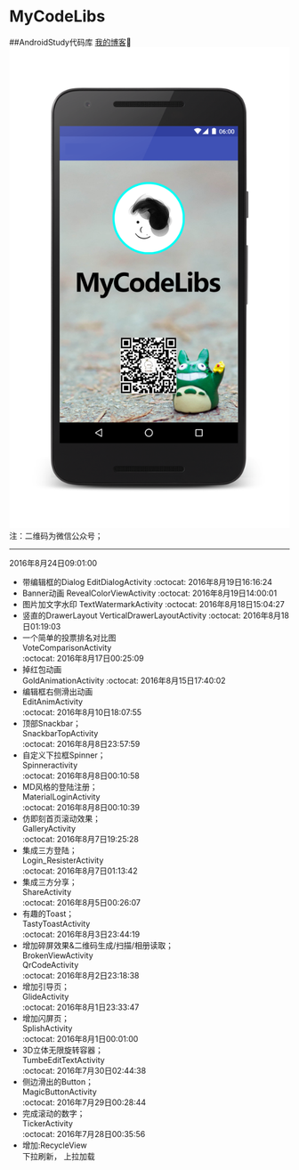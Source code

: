 # MyCodeLibs
##AndroidStudy代码库
[我的博客](http://blog.csdn.net/merbn):running:
![image](https://github.com/Merbn/MyCodeLibs/blob/master/myscreen.png)
注：二维码为微信公众号；
_____________________
2016年8月24日09:01:00
* 带编辑框的Dialog
EditDialogActivity
:octocat:
2016年8月19日16:16:24
* Banner动画
RevealColorViewActivity
:octocat:
2016年8月19日14:00:01
* 图片加文字水印
TextWatermarkActivity
:octocat:
2016年8月18日15:04:27
* 竖直的DrawerLayout
VerticalDrawerLayoutActivity
:octocat:
2016年8月18日01:19:03    
* 一个简单的投票排名对比图    
VoteComparisonActivity    
:octocat:
2016年8月17日00:25:09    
* 掉红包动画    
GoldAnimationActivity
:octocat:
2016年8月15日17:40:02    
* 编辑框右侧滑出动画    
EditAnimActivity    
:octocat:
2016年8月10日18:07:55    
* 顶部Snackbar；    
SnackbarTopActivity    
:octocat:
2016年8月8日23:57:59    
* 自定义下拉框Spinner；   
Spinneractivity    
:octocat:
2016年8月8日00:10:58    
* MD风格的登陆注册；   
MaterialLoginActivity    
:octocat: 
2016年8月8日00:10:39    
* 仿即刻首页滚动效果；   
GalleryActivity    
:octocat: 
2016年8月7日19:25:28    
* 集成三方登陆；   
Login_ResisterActivity    
:octocat: 
2016年8月7日01:13:42    
* 集成三方分享；   
ShareActivity    
:octocat: 
2016年8月5日00:26:07    
* 有趣的Toast；   
TastyToastActivity    
:octocat: 
2016年8月3日23:44:19   
* 增加碎屏效果&二维码生成/扫描/相册读取；  
BrokenViewActivity  
QrCodeActivity   
:octocat: 
2016年8月2日23:18:38   
* 增加引导页；  
GlideActivity   
:octocat: 
2016年8月1日23:33:47   
* 增加闪屏页；  
SplishActivity   
:octocat: 
2016年8月1日00:01:00   
* 3D立体无限旋转容器；  
TumbeEditTextActivity   
:octocat: 
2016年7月30日02:44:38   
* 侧边滑出的Button；  
MagicButtonActivity   
:octocat: 
2016年7月29日00:28:44   
* 完成滚动的数字；  
TickerActivity  
:octocat: 
2016年7月28日00:35:56	
* 增加:RecycleView  
下拉刷新， 上拉加载
